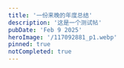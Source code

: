```yaml
---
title: '一份来晚的年度总结'
description: '这是一个测试帖'
pubDate: 'Feb 9 2025'
heroImage: '/117092881_p1.webp'
pinned: true
notCompleted: true
---
```

